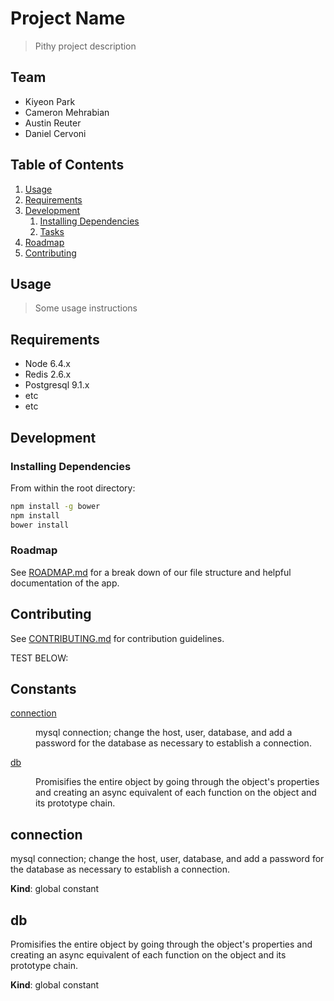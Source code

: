 # Project Name

> Pithy project description

## Team

  - Kiyeon Park
  - Cameron Mehrabian
  - Austin Reuter
  - Daniel Cervoni

## Table of Contents

1. [Usage](#Usage)
1. [Requirements](#requirements)
1. [Development](#development)
    1. [Installing Dependencies](#installing-dependencies)
    1. [Tasks](#tasks)
1. [Roadmap](#roadmap)
1. [Contributing](#contributing)

## Usage

> Some usage instructions

## Requirements

- Node 6.4.x
- Redis 2.6.x
- Postgresql 9.1.x
- etc
- etc

## Development

### Installing Dependencies

From within the root directory:

```sh
npm install -g bower
npm install
bower install
```

### Roadmap

See [ROADMAP.md](ROADMAP.md) for a break down of our file structure and helpful documentation of the app.


## Contributing

See [CONTRIBUTING.md](CONTRIBUTING.md) for contribution guidelines.


TEST BELOW:

## Constants

<dl>
<dt><a href="#connection">connection</a></dt>
<dd><p>mysql connection; change the host, user, database, and add a password  for the database as necessary to establish a connection.</p>
</dd>
<dt><a href="#db">db</a></dt>
<dd><p>Promisifies the entire object by going through the object&#39;s properties and creating an async equivalent of each function on the object and its prototype chain.</p>
</dd>
</dl>

<a name="connection"></a>

## connection
mysql connection; change the host, user, database, and add a password  for the database as necessary to establish a connection.

**Kind**: global constant  
<a name="db"></a>

## db
Promisifies the entire object by going through the object's properties and creating an async equivalent of each function on the object and its prototype chain.

**Kind**: global constant  
